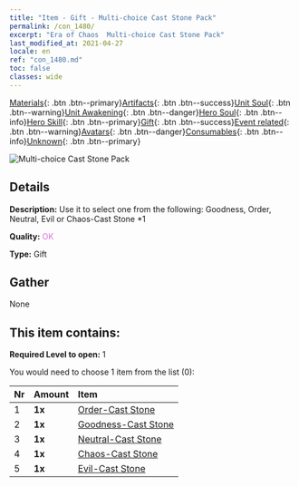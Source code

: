 ```yaml
---
title: "Item - Gift - Multi-choice Cast Stone Pack"
permalink: /con_1480/
excerpt: "Era of Chaos  Multi-choice Cast Stone Pack"
last_modified_at: 2021-04-27
locale: en
ref: "con_1480.md"
toc: false
classes: wide
---
```

 [Materials](/Items/){: .btn .btn--primary}[Artifacts](/Items/Artifacts/){: .btn .btn--success}[Unit Soul](/Items/UnitSoul/){: .btn .btn--warning}[Unit Awakening](/Items/UnitAwakening/){: .btn .btn--danger}[Hero Soul](/Items/HeroSoul/){: .btn .btn--info}[Hero Skill](/Items/HeroSkill/){: .btn .btn--primary}[Gift](/Items/Gift/){: .btn .btn--success}[Event related](/Items/Events/){: .btn .btn--warning}[Avatars](/Items/Avatars/){: .btn .btn--danger}[Consumables](/Items/Consumables/){: .btn .btn--info}[Unknown](/Items/Unknown/){: .btn .btn--primary}

 ![Multi-choice Cast Stone Pack](/images/t/i_907094.png)

## Details
 **Description:** Use it to select one from the following: Goodness, Order, Neutral, Evil or Chaos-Cast Stone *1

 **Quality:** <span style="color: #DA70D6">OK</span>

 **Type:** Gift

## Gather

  None

## This item contains:

 **Required Level to open:** 1

 You would need to choose 1 item from the list (0):

  | Nr | Amount |     Item    |
  |:---|:-------|:------------|
  | 1 |  **1x** | [Order-Cast Stone](/Items/con_1123/) |  | 
  | 2 |  **1x** | [Goodness-Cast Stone](/Items/con_1124/) |  | 
  | 3 |  **1x** | [Neutral-Cast Stone](/Items/con_1125/) |  | 
  | 4 |  **1x** | [Chaos-Cast Stone](/Items/con_1126/) |  | 
  | 5 |  **1x** | [Evil-Cast Stone](/Items/con_1127/) |  | 
